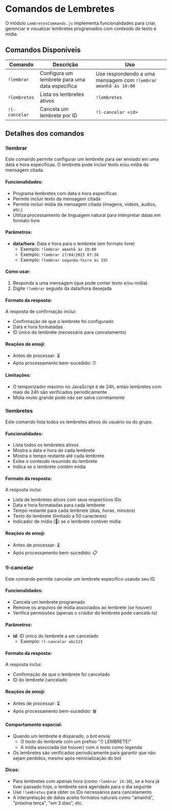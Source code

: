 # Comandos de Lembretes

O módulo `LembretesCommands.js` implementa funcionalidades para criar, gerenciar e visualizar lembretes programados com conteúdo de texto e mídia.

## Comandos Disponíveis

| Comando | Descrição | Uso |
|---------|-----------|-----|
| `!lembrar` | Configura um lembrete para uma data específica | Use respondendo a uma mensagem com `!lembrar amanhã às 10:00` |
| `!lembretes` | Lista os lembretes ativos | `!lembretes` |
| `!l-cancelar` | Cancela um lembrete por ID | `!l-cancelar <id>` |

## Detalhes dos comandos

### !lembrar

Este comando permite configurar um lembrete para ser enviado em uma data e hora específicas. O lembrete pode incluir texto e/ou mídia da mensagem citada.

#### Funcionalidades:
- Programa lembretes com data e hora específicas
- Permite incluir texto da mensagem citada
- Permite incluir mídia da mensagem citada (imagens, vídeos, áudios, etc.)
- Utiliza processamento de linguagem natural para interpretar datas em formato livre

#### Parâmetros:
- **data/hora**: Data e hora para o lembrete (em formato livre)
  - Exemplo: `!lembrar amanhã às 10:00`
  - Exemplo: `!lembrar 17/04/2025 07:30`
  - Exemplo: `!lembrar segunda-feira às 15h`

#### Como usar:
1. Responda a uma mensagem (que pode conter texto e/ou mídia)
2. Digite `!lembrar` seguido da data/hora desejada

#### Formato da resposta:
A resposta de confirmação inclui:
- Confirmação de que o lembrete foi configurado
- Data e hora formatadas
- ID único do lembrete (necessário para cancelamento)

#### Reações de emoji:
- Antes de processar: ⏳
- Após processamento bem-sucedido: ⏰

#### Limitações:
- O temporizador máximo no JavaScript é de 24h, então lembretes com mais de 24h são verificados periodicamente
- Mídia muito grande pode não ser salva corretamente

### !lembretes

Este comando lista todos os lembretes ativos do usuário ou do grupo.

#### Funcionalidades:
- Lista todos os lembretes ativos
- Mostra a data e hora de cada lembrete
- Mostra o tempo restante até cada lembrete
- Exibe o conteúdo resumido do lembrete
- Indica se o lembrete contém mídia

#### Formato da resposta:
A resposta inclui:
- Lista de lembretes ativos com seus respectivos IDs
- Data e hora formatadas para cada lembrete
- Tempo restante para cada lembrete (dias, horas, minutos)
- Texto do lembrete (limitado a 50 caracteres)
- Indicador de mídia (📎) se o lembrete contiver mídia

#### Reações de emoji:
- Antes de processar: ⏳
- Após processamento bem-sucedido: 📋

### !l-cancelar

Este comando permite cancelar um lembrete específico usando seu ID.

#### Funcionalidades:
- Cancela um lembrete programado
- Remove os arquivos de mídia associados ao lembrete (se houver)
- Verifica permissões (apenas o criador do lembrete pode cancelá-lo)

#### Parâmetros:
- **id**: ID único do lembrete a ser cancelado
  - Exemplo: `!l-cancelar abc123`

#### Formato da resposta:
A resposta inclui:
- Confirmação de que o lembrete foi cancelado
- ID do lembrete cancelado

#### Reações de emoji:
- Antes de processar: ⏳
- Após processamento bem-sucedido: 🗑

#### Comportamento especial:
- Quando um lembrete é disparado, o bot envia:
  - O texto do lembrete com um prefixo "⏰ LEMBRETE!"
  - A mídia associada (se houver) com o texto como legenda
- Os lembretes são verificados periodicamente para garantir que não sejam perdidos, mesmo após reinicialização do bot

#### Dicas:
- Para lembretes com apenas hora (como `!lembrar 14:30`), se a hora já tiver passado hoje, o lembrete será agendado para o dia seguinte
- Use `!lembretes` para obter os IDs necessários para cancelamento
- A interpretação de datas aceita formatos naturais como "amanhã", "próxima terça", "em 3 dias", etc.